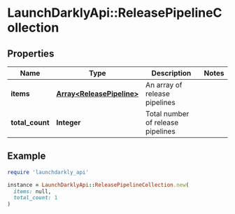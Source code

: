 # LaunchDarklyApi::ReleasePipelineCollection

## Properties

| Name | Type | Description | Notes |
| ---- | ---- | ----------- | ----- |
| **items** | [**Array&lt;ReleasePipeline&gt;**](ReleasePipeline.md) | An array of release pipelines |  |
| **total_count** | **Integer** | Total number of release pipelines |  |

## Example

```ruby
require 'launchdarkly_api'

instance = LaunchDarklyApi::ReleasePipelineCollection.new(
  items: null,
  total_count: 1
)
```

